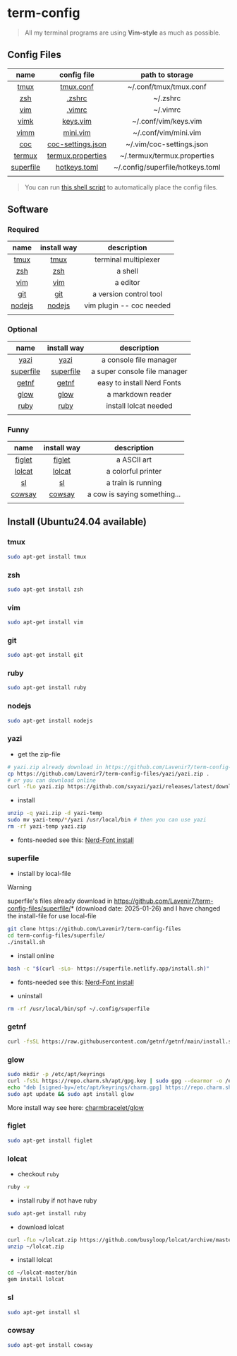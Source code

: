 # term-config

> All my terminal programs are using **Vim-style** as much as possible.

## Config Files

| name                                  | config file                                               | path to storage                  |
| :-:                                   | :-:                                                       | :-:                              |
| [tmux](./Documents/tmux.md)           | [tmux.conf](./confFiles/tmux/tmux.conf)                   | ~/.conf/tmux/tmux.conf           |
| [zsh](./Documents/zsh.md)             | [.zshrc](./confFiles/zsh/.zshrc)                          | ~/.zshrc                         |
| [vim](./Documents/vim.md)             | [.vimrc](./confFiles/vim/.vimrc)                          | ~/.vimrc                         |
| [vimk](./Documents/vim.md)            | [keys.vim](./confFiles/vim/keys.vim)                      | ~/.conf/vim/keys.vim             |
| [vimm](./Documents/vim.md)            | [mini.vim](./confFiles/vim/mini.vim)                      | ~/.conf/vim/mini.vim             |
| [coc](./Documents/coc.md)             | [coc-settings.json](./confFiles/vim/coc-settings.json)    | ~/.vim/coc-settings.json         |
| [termux](./Documents/termux.md)       | [termux.properties](./confFiles/termux/termux.properties) | ~/.termux/termux.properties      |
| [superfile](./Documents/superfile.md) | [hotkeys.toml](./confFiles/superfile/hotkeys.toml)        | ~/.config/superfile/hotkeys.toml |
|                                       |                                                           |                                  |

> You can run [this shell script](./autoConfig/placeConfigFiles.sh) to automatically place the config files.


## Software
### Required
| name                        | install way       | description              |
| :-:                         | :-:               | :-:                      |
| [tmux](./Documents/tmux.md) | [tmux](#tmux)     | terminal multiplexer     |
| [zsh](./Documents/zsh.md)   | [zsh](#zsh)       | a shell                  |
| [vim](./Documents/vim.md)   | [vim](#vim)       | a editor                 |
| [git](#git)                 | [git](#git)       | a version control tool   |
| [nodejs](#nodejs)           | [nodejs](#nodejs) | vim plugin -- coc needed |
|                             |                   |                          |

### Optional
| name                                  | install way             | description                  |
| :-:                                   | :-:                     | :-:                          |
| [yazi](./Documents/yazi.md)           | [yazi](#yazi)           | a console file manager       |
| [superfile](./Documents/superfile.md) | [superfile](#superfile) | a super console file manager |
| [getnf](#getnf)                       | [getnf](#getnf)         | easy to install Nerd Fonts   |
| [glow](#glow)                         | [glow](#glow)           | a markdown reader            |
| [ruby](#ruby)                         | [ruby](#ruby)           | install lolcat needed        |
|                                       |                         |                              |

### Funny
| name              | install way       | description                  |
| :-:               | :-:               | :-:                          |
| [figlet](#figlet) | [figlet](#figlet) | a ASCII art                  |
| [lolcat](#lolcat) | [lolcat](#lolcat) | a colorful printer           |
| [sl](#sl)         | [sl](#sl)         | a train is running           |
| [cowsay](#cowsay) | [cowsay](#cowsay) | a cow is saying something... |
|                   |                   |                              |

## Install (Ubuntu24.04 available)

### tmux
```sh
sudo apt-get install tmux
```

### zsh
```sh
sudo apt-get install zsh
```

### vim
```sh
sudo apt-get install vim
```

### git
```sh
sudo apt-get install git
```

### ruby
```sh
sudo apt-get install ruby
```

### nodejs
```sh
sudo apt-get install nodejs
```

### yazi

- get the zip-file
```sh
# yazi.zip already download in https://github.com/Lavenir7/term-config-files/yazi/yazi.zip (download date: 2025-01-26)
cp https://github.com/Lavenir7/term-config-files/yazi/yazi.zip .
# or you can download online
curl -fLo yazi.zip https://github.com/sxyazi/yazi/releases/latest/download/yazi-x86_64-unknown-linux-gnu.zip
```

- install
```sh
unzip -q yazi.zip -d yazi-temp
sudo mv yazi-temp/*/yazi /usr/local/bin # then you can use yazi
rm -rf yazi-temp yazi.zip
```

- fonts-needed
see this: [Nerd-Font install](./Documents/nerdfont.md)

### superfile

- install by local-file
> [!warning]
> superfile's files already download in https://github.com/Lavenir7/term-config-files/superfile/* (download date: 2025-01-26)
> and I have changed the install-file for use local-file
```sh
git clone https://github.com/Lavenir7/term-config-files
cd term-config-files/superfile/
./install.sh
```

- install online
```sh
bash -c "$(curl -sLo- https://superfile.netlify.app/install.sh)"
```
- fonts-needed
see this: [Nerd-Font install](./Documents/nerdfont.md)

- uninstall
```sh
rm -rf /usr/local/bin/spf ~/.config/superfile
```

### getnf
```sh
curl -fsSL https://raw.githubusercontent.com/getnf/getnf/main/install.sh | zsh -s -- --tag=v0.1.0
```

### glow
```sh
sudo mkdir -p /etc/apt/keyrings
curl -fsSL https://repo.charm.sh/apt/gpg.key | sudo gpg --dearmor -o /etc/apt/keyrings/charm.gpg
echo "deb [signed-by=/etc/apt/keyrings/charm.gpg] https://repo.charm.sh/apt/ * *" | sudo tee /etc/apt/sources.list.d/charm.list
sudo apt update && sudo apt install glow
```
More install way see here: [charmbracelet/glow](https://github.com/charmbracelet/glow)

### figlet
```sh
sudo apt-get install figlet
```

### lolcat
- checkout `ruby`
```sh
ruby -v
```

- install ruby if not have ruby
```sh
sudo apt-get install ruby
```

- download lolcat
```sh
curl -fLo ~/lolcat.zip https://github.com/busyloop/lolcat/archive/master.zip
unzip ~/lolcat.zip
```

- install lolcat
```sh
cd ~/lolcat-master/bin
gem install lolcat
```

### sl
```sh
sudo apt-get install sl
```

### cowsay
```sh
sudo apt-get install cowsay
```


